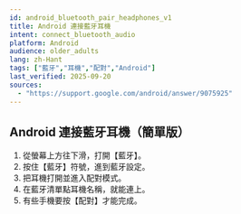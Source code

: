 ```yaml
---
id: android_bluetooth_pair_headphones_v1
title: Android 連接藍牙耳機
intent: connect_bluetooth_audio
platform: Android
audience: older_adults
lang: zh-Hant
tags: ["藍牙","耳機","配對","Android"]
last_verified: 2025-09-20
sources:
  - "https://support.google.com/android/answer/9075925"
---
```


## Android 連接藍牙耳機（簡單版）

1. 從螢幕上方往下滑，打開【藍牙】。  
2. 按住【藍牙】符號，進到藍牙設定。  
3. 把耳機打開並進入配對模式。  
4. 在藍牙清單點耳機名稱，就能連上。  
5. 有些手機要按【配對】才能完成。
